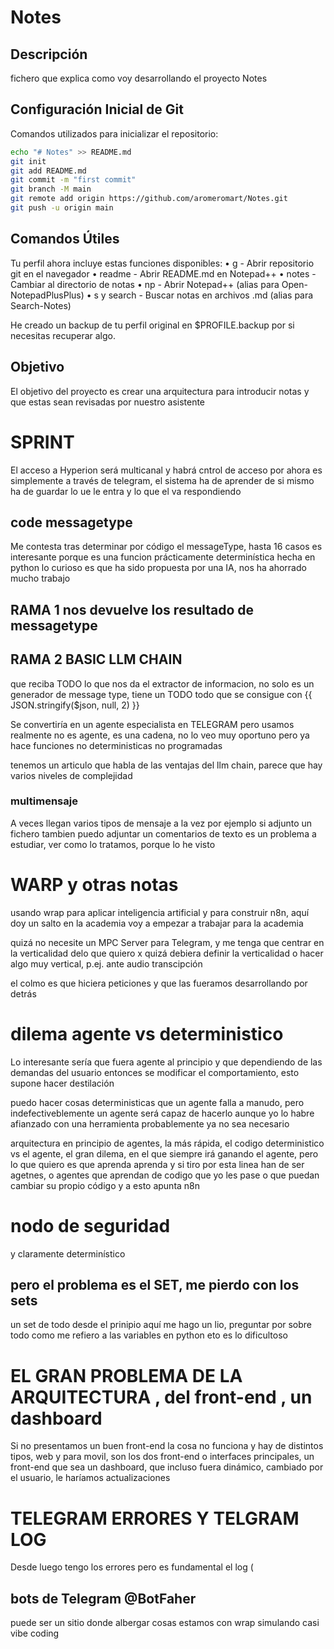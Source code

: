 ﻿# Notes

## Descripción
fichero que explica como voy desarrollando el proyecto Notes

## Configuración Inicial de Git

Comandos utilizados para inicializar el repositorio:

```bash
echo "# Notes" >> README.md
git init
git add README.md
git commit -m "first commit"
git branch -M main
git remote add origin https://github.com/aromeromart/Notes.git
git push -u origin main
```

## Comandos Útiles


Tu perfil ahora incluye estas funciones disponibles:
•  g - Abrir repositorio git en el navegador
•  readme - Abrir README.md en Notepad++
•  notes - Cambiar al directorio de notas
•  np - Abrir Notepad++ (alias para Open-NotepadPlusPlus)
•  s y search - Buscar notas en archivos .md (alias para Search-Notes)

He creado un backup de tu perfil original en $PROFILE.backup por si necesitas recuperar algo.


## Objetivo

El objetivo del proyecto es crear una arquitectura para introducir notas y que estas sean revisadas por nuestro asistente



# SPRINT 
El acceso a Hyperion será multicanal y habrá cntrol de acceso 
por ahora es simplemente a través de telegram, 
el sistema ha de aprender de si mismo 
ha de guardar lo ue le entra y lo que el va respondiendo 

## code messagetype 
Me contesta tras determinar por código el messageType, hasta 16 casos 
es interesante porque es una funcion prácticamente determinística hecha en python 
lo curioso es que ha sido propuesta por una IA, nos ha ahorrado mucho trabajo 

## RAMA 1 nos devuelve los resultado de messagetype 

## RAMA 2 BASIC LLM CHAIN
que reciba TODO lo que nos da el extractor de informacion, no solo es un generador de message type, tiene un TODO 
todo que se consigue con {{ JSON.stringify($json, null, 2) }}

Se convertiría en un agente especialista en TELEGRAM pero usamos 
realmente no es agente, es una cadena, no lo veo muy oportuno pero ya hace funciones no deterministicas no programadas 

tenemos un articulo que habla de las ventajas del llm chain, parece que hay varios niveles de complejidad 

### multimensaje
A veces llegan varios tipos de mensaje a la vez 
por ejemplo si adjunto un fichero tambien puedo adjuntar un comentarios de texto
es un problema a estudiar, ver como lo tratamos, porque lo he visto 


# WARP y otras notas 
usando wrap para aplicar inteligencia artificial y para construir n8n, aquí doy un salto en la academia 
voy a empezar a trabajar para la academia 

quizá no necesite un MPC Server para Telegram, y me tenga que centrar en la verticalidad delo que quiero 
x quizá debiera definir la verticalidad o hacer algo muy vertical, p.ej. ante audio transcipción

el colmo es que hiciera peticiones y que las fueramos desarrollando por detrás 

# dilema agente vs deterministico
Lo interesante sería que fuera agente al principio y que dependiendo de las demandas del usuario entonces se modificar el comportamiento, 
esto supone hacer destilación 

puedo hacer cosas deterministicas que un agente falla a manudo, pero indefectiveblemente un agente será capaz de hacerlo 
aunque yo lo habre afianzado con una herramienta probablemente ya no sea necesario 

 
arquitectura en principio de agentes, la más rápida, el codigo deterministico vs el agente, el gran dilema, en el que siempre irá ganando el agente, pero lo que quiero es que aprenda aprenda
y si tiro por esta linea han de ser agetnes, o agentes que aprendan de codigo que yo les pase
o que puedan cambiar su propio código 
y a esto apunta n8n 


# nodo de seguridad 
y claramente determinístico 

## pero el problema es el SET, me pierdo con los sets 
un set de todo desde el prinipio 
aquí me hago un lio, preguntar 
por sobre todo como me refiero a las variables en python 
eto es lo dificultoso

# EL GRAN PROBLEMA DE LA ARQUITECTURA , del front-end , un dashboard 
Si no presentamos un buen front-end la cosa no funciona 
y hay de distintos tipos, web y para movil, son los dos front-end o interfaces principales,
un front-end que sea un dashboard, que incluso fuera dinámico, cambiado por el usuario, le haríamos actualizaciones 


# TELEGRAM ERRORES Y TELGRAM LOG 
Desde luego tengo los errores pero es fundamental el log (





## bots de Telegram @BotFaher
puede ser un sitio donde albergar cosas 
estamos con wrap simulando casi vibe coding 



